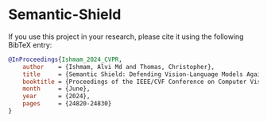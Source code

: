 # Semantic-Shield

If you use this project in your research, please cite it using the following BibTeX entry:

```bibtex
@InProceedings{Ishmam_2024_CVPR,
    author    = {Ishmam, Alvi Md and Thomas, Christopher},
    title     = {Semantic Shield: Defending Vision-Language Models Against Backdooring and Poisoning via Fine-grained Knowledge Alignment},
    booktitle = {Proceedings of the IEEE/CVF Conference on Computer Vision and Pattern Recognition (CVPR)},
    month     = {June},
    year      = {2024},
    pages     = {24820-24830}
}
